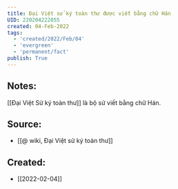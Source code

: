 ```yaml
---
title: Đại Việt sử ký toàn thư được viết bằng chữ Hán
UID: 220204222055
created: 04-Feb-2022
tags:
  - 'created/2022/Feb/04'
  - 'evergreen'
  - 'permanent/fact'
publish: True
---
```

## Notes:
[[Đại Việt Sử ký toàn thư]] là bộ sử viết bằng chữ Hán.

## Source:
- [[@ wiki, Đại Việt sử ký toàn thư]]



## Created:
- [[2022-02-04]]
